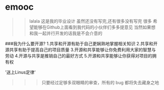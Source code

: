 # emooc
>>lalala
>>这是我的毕业设计
>>虽然还没有写完,还有很多没有写完 很多
>>希望能够在Github上面看到我代码的小伙伴们多多提意见
>>当然如果想和我一起并行开发的话我是不会介意的

###我为什么要开源?
  1.共享和开源有助于自己更娴熟地掌握相关知识
  2.共享和开源共享有助于提高自己的项目质量
  3.开源和共享能够让你免费利用大家的智慧与劳动
  4.开源与共享是推销自己的最好方式
  5.开源和共享能够让你获得对项目的拥有权

'送上Linus定律'
>>>只要经过足够多双眼睛的审查，所有的 bug 都将失去藏身之地
